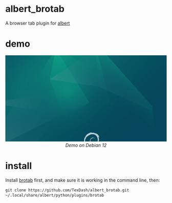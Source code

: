 # albert_brotab
A browser tab plugin for [albert](https://github.com/albertlauncher/albert)

# demo
<p align="center">
  <img width="600" src="./demo.gif">
  <br>
  <em>Demo on Debian 12</em>
</p>

# install

Install [brotab](https://github.com/balta2ar/brotab) first, and make sure it is working in the command line, then:

```
git clone https://github.com/TexDash/albert_brotab.git ~/.local/share/albert/python/plugins/brotab
```

